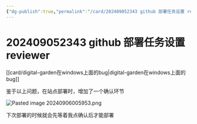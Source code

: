 ```yaml
---
{"dg-publish":true,"permalink":"/card/202409052343 github 部署任务设置 reviewer/","noteIcon":"2","created":"2024-09-05T23:43:25+08:00","updated":"2024-09-06T01:00:28+08:00"}
---
```



# 202409052343 github 部署任务设置 reviewer

[[card/digital-garden在windows上面的bug\|digital-garden在windows上面的bug]]

鉴于以上问题，在站点部署时，增加了一个确认环节


![Pasted image 20240906005953.png](/img/user/attachs/Pasted%20image%2020240906005953.png)

下次部署的时候就会先等着我点确认后才能部署
